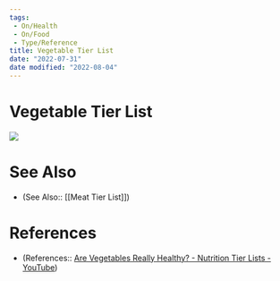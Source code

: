 ```yaml
---
tags:
 - On/Health
 - On/Food 
 - Type/Reference
title: Vegetable Tier List
date: "2022-07-31"
date modified: "2022-08-04"
---
```


# Vegetable Tier List
![](https://i.imgur.com/MHsmfMl.png)

# See Also
- (See Also:: [[Meat Tier List]])

# References
- (References:: [Are Vegetables Really Healthy? - Nutrition Tier Lists - YouTube](https://www.youtube.com/watch?v=PqbMq4BPdjw))
